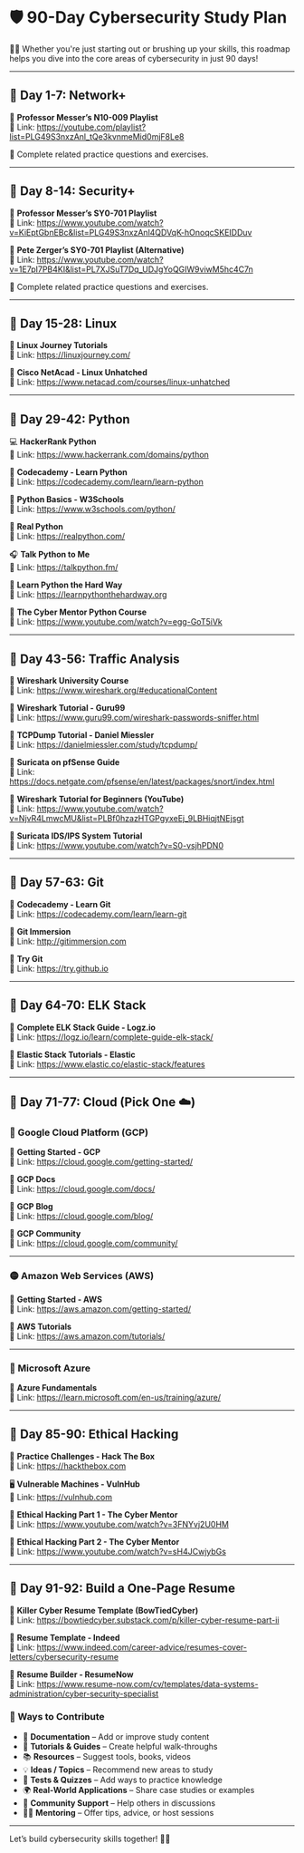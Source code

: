 # 🛡️ 90-Day Cybersecurity Study Plan

👨‍💻 Whether you're just starting out or brushing up your skills, this roadmap helps you dive into the core areas of cybersecurity in just 90 days!

---

## 📅 Day 1-7: Network+

🎥 **Professor Messer’s N10-009 Playlist**  
🔗 Link: https://youtube.com/playlist?list=PLG49S3nxzAnl_tQe3kvnmeMid0mjF8Le8

📝 Complete related practice questions and exercises.

---

## 📅 Day 8-14: Security+

🎥 **Professor Messer’s SY0-701 Playlist**  
🔗 Link: https://www.youtube.com/watch?v=KiEptGbnEBc&list=PLG49S3nxzAnl4QDVqK-hOnoqcSKEIDDuv

🎥 **Pete Zerger’s SY0-701 Playlist (Alternative)**  
🔗 Link: https://www.youtube.com/watch?v=1E7pI7PB4KI&list=PL7XJSuT7Dq_UDJgYoQGIW9viwM5hc4C7n

📝 Complete related practice questions and exercises.

---

## 📅 Day 15-28: Linux

📘 **Linux Journey Tutorials**  
🔗 Link: https://linuxjourney.com/

📘 **Cisco NetAcad - Linux Unhatched**  
🔗 Link: https://www.netacad.com/courses/linux-unhatched

---

## 📅 Day 29-42: Python

💻 **HackerRank Python**  
🔗 Link: https://www.hackerrank.com/domains/python

📘 **Codecademy - Learn Python**  
🔗 Link: https://codecademy.com/learn/learn-python

📘 **Python Basics - W3Schools**  
🔗 Link: https://www.w3schools.com/python/

📘 **Real Python**  
🔗 Link: https://realpython.com/

🎧 **Talk Python to Me**  
🔗 Link: https://talkpython.fm/

📘 **Learn Python the Hard Way**  
🔗 Link: https://learnpythonthehardway.org

🎥 **The Cyber Mentor Python Course**  
🔗 Link: https://www.youtube.com/watch?v=egg-GoT5iVk

---

## 📅 Day 43-56: Traffic Analysis

📘 **Wireshark University Course**  
🔗 Link: https://www.wireshark.org/#educationalContent

📘 **Wireshark Tutorial - Guru99**  
🔗 Link: https://www.guru99.com/wireshark-passwords-sniffer.html

📘 **TCPDump Tutorial - Daniel Miessler**  
🔗 Link: https://danielmiessler.com/study/tcpdump/

📘 **Suricata on pfSense Guide**  
🔗 Link: https://docs.netgate.com/pfsense/en/latest/packages/snort/index.html

🎥 **Wireshark Tutorial for Beginners (YouTube)**  
🔗 Link: https://www.youtube.com/watch?v=NjvR4LmwcMU&list=PLBf0hzazHTGPgyxeEj_9LBHiqjtNEjsgt

🎥 **Suricata IDS/IPS System Tutorial**  
🔗 Link: https://www.youtube.com/watch?v=S0-vsjhPDN0

---

## 📅 Day 57-63: Git

📘 **Codecademy - Learn Git**  
🔗 Link: https://codecademy.com/learn/learn-git

📘 **Git Immersion**  
🔗 Link: http://gitimmersion.com

📘 **Try Git**  
🔗 Link: https://try.github.io

---

## 📅 Day 64-70: ELK Stack

📘 **Complete ELK Stack Guide - Logz.io**  
🔗 Link: https://logz.io/learn/complete-guide-elk-stack/

📘 **Elastic Stack Tutorials - Elastic**  
🔗 Link: https://www.elastic.co/elastic-stack/features

---

## 📅 Day 71-77: Cloud (Pick One ☁️)

### 🔵 Google Cloud Platform (GCP)

📘 **Getting Started - GCP**  
🔗 Link: https://cloud.google.com/getting-started/

📘 **GCP Docs**  
🔗 Link: https://cloud.google.com/docs/

📘 **GCP Blog**  
🔗 Link: https://cloud.google.com/blog/

📘 **GCP Community**  
🔗 Link: https://cloud.google.com/community/

---

### 🟡 Amazon Web Services (AWS)

📘 **Getting Started - AWS**  
🔗 Link: https://aws.amazon.com/getting-started/

📘 **AWS Tutorials**  
🔗 Link: https://aws.amazon.com/tutorials/

---

### 🔵 Microsoft Azure

📘 **Azure Fundamentals**  
🔗 Link: https://learn.microsoft.com/en-us/training/azure/

---

## 📅 Day 85-90: Ethical Hacking

🧠 **Practice Challenges - Hack The Box**  
🔗 Link: https://hackthebox.com

🖥️ **Vulnerable Machines - VulnHub**  
🔗 Link: https://vulnhub.com

🎥 **Ethical Hacking Part 1 - The Cyber Mentor**  
🔗 Link: https://www.youtube.com/watch?v=3FNYvj2U0HM

🎥 **Ethical Hacking Part 2 - The Cyber Mentor**  
🔗 Link: https://www.youtube.com/watch?v=sH4JCwjybGs

---

## 📅 Day 91-92: Build a One-Page Resume

📄 **Killer Cyber Resume Template (BowTiedCyber)**  
🔗 Link: https://bowtiedcyber.substack.com/p/killer-cyber-resume-part-ii

📄 **Resume Template - Indeed**  
🔗 Link: https://www.indeed.com/career-advice/resumes-cover-letters/cybersecurity-resume

📄 **Resume Builder - ResumeNow**  
🔗 Link: https://www.resume-now.com/cv/templates/data-systems-administration/cyber-security-specialist

### 🙌 Ways to Contribute

- 📘 **Documentation** – Add or improve study content  
- 🧠 **Tutorials & Guides** – Create helpful walk-throughs  
- 📚 **Resources** – Suggest tools, books, videos  
- 💡 **Ideas / Topics** – Recommend new areas to study  
- 🧪 **Tests & Quizzes** – Add ways to practice knowledge  
- 🌍 **Real-World Applications** – Share case studies or examples  
- 💬 **Community Support** – Help others in discussions  
- 🧑‍🏫 **Mentoring** – Offer tips, advice, or host sessions  

---

Let’s build cybersecurity skills together! 💪🌐
